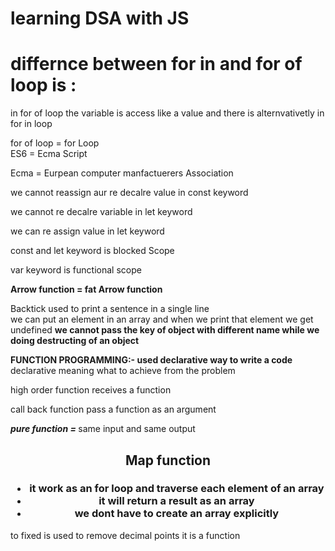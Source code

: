 # learning DSA with JS
# differnce between for in and for of loop is :
in for of loop the variable is access like a value 
and there is alternvativetly in for in loop

  <p> for of loop = for Loop <br>
  ES6 = Ecma Script </p>
  <p> Ecma = Eurpean computer manfactuerers Association</p>
  <p>we cannot reassign aur re decalre value in const keyword</p>
  <p>we cannot re decalre variable in let keyword</p>
  <p>we can re assign value in let keyword</p>
  <p>const and let keyword is blocked Scope</p>
  <p>var keyword is functional scope</p>
  <p><b>Arrow function = fat Arrow function</b></p>
  <p>Backtick used to print a sentence in a single line <br> we can put an element in an array and when we print that element we get undefined <b>we cannot pass the key of object with different name while we doing destructing of an object </b></p>
  <p><b>FUNCTION PROGRAMMING:- used declarative way to write a code</b> <br> declarative meaning what to achieve from the problem</p>
    <p>high order function receives a function</p>
    <p>call back function pass a function as an argument</p>
  <div><i><b>pure function = </b></i> same input and same output</div>


  <div><h2 align="center">Map  function</h2>
   <h3 align="center"> 
   <ul>
  <li>it work as an for loop and traverse each element of an array </li>
  <li>it will return a result as an array </li>
  <li>we dont have to create an array explicitly</li>
   </ul>
  </h3>
  </div>
<p>to fixed is used to remove decimal points it is a function</p>